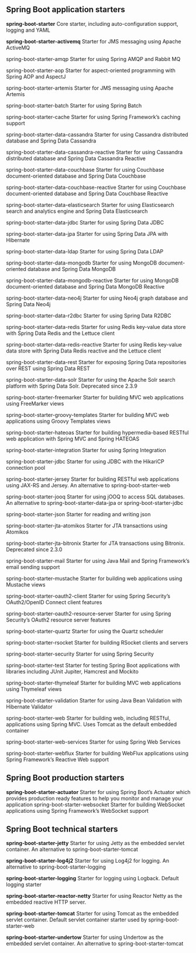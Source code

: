 ## Spring Boot application starters

**spring-boot-starter** Core starter, including auto-configuration support, logging and YAML

**spring-boot-starter-activemq** Starter for JMS messaging using Apache ActiveMQ

spring-boot-starter-amqp Starter for using Spring AMQP and Rabbit MQ

spring-boot-starter-aop Starter for aspect-oriented programming with Spring AOP and AspectJ

spring-boot-starter-artemis Starter for JMS messaging using Apache Artemis

spring-boot-starter-batch Starter for using Spring Batch

spring-boot-starter-cache Starter for using Spring Framework’s caching support

spring-boot-starter-data-cassandra Starter for using Cassandra distributed database and Spring Data Cassandra

spring-boot-starter-data-cassandra-reactive Starter for using Cassandra distributed database and Spring Data Cassandra Reactive

spring-boot-starter-data-couchbase Starter for using Couchbase document-oriented database and Spring Data Couchbase

spring-boot-starter-data-couchbase-reactive Starter for using Couchbase document-oriented database and Spring Data Couchbase Reactive

spring-boot-starter-data-elasticsearch Starter for using Elasticsearch search and analytics engine and Spring Data Elasticsearch

spring-boot-starter-data-jdbc Starter for using Spring Data JDBC

spring-boot-starter-data-jpa Starter for using Spring Data JPA with Hibernate

spring-boot-starter-data-ldap Starter for using Spring Data LDAP

spring-boot-starter-data-mongodb Starter for using MongoDB document-oriented database and Spring Data MongoDB

spring-boot-starter-data-mongodb-reactive Starter for using MongoDB document-oriented database and Spring Data MongoDB Reactive

spring-boot-starter-data-neo4j Starter for using Neo4j graph database and Spring Data Neo4j

spring-boot-starter-data-r2dbc Starter for using Spring Data R2DBC

spring-boot-starter-data-redis Starter for using Redis key-value data store with Spring Data Redis and the Lettuce client

spring-boot-starter-data-redis-reactive Starter for using Redis key-value data store with Spring Data Redis reactive and the Lettuce client

spring-boot-starter-data-rest Starter for exposing Spring Data repositories over REST using Spring Data REST

spring-boot-starter-data-solr Starter for using the Apache Solr search platform with Spring Data Solr. Deprecated since 2.3.9

spring-boot-starter-freemarker Starter for building MVC web applications using FreeMarker views

spring-boot-starter-groovy-templates Starter for building MVC web applications using Groovy Templates views

spring-boot-starter-hateoas Starter for building hypermedia-based RESTful web application with Spring MVC and Spring HATEOAS

spring-boot-starter-integration Starter for using Spring Integration

spring-boot-starter-jdbc Starter for using JDBC with the HikariCP connection pool

spring-boot-starter-jersey Starter for building RESTful web applications using JAX-RS and Jersey. An alternative to spring-boot-starter-web

spring-boot-starter-jooq Starter for using jOOQ to access SQL databases. An alternative to spring-boot-starter-data-jpa or spring-boot-starter-jdbc

spring-boot-starter-json Starter for reading and writing json

spring-boot-starter-jta-atomikos Starter for JTA transactions using Atomikos

spring-boot-starter-jta-bitronix Starter for JTA transactions using Bitronix. Deprecated since 2.3.0

spring-boot-starter-mail Starter for using Java Mail and Spring Framework’s email sending support

spring-boot-starter-mustache Starter for building web applications using Mustache views

spring-boot-starter-oauth2-client Starter for using Spring Security’s OAuth2/OpenID Connect client features

spring-boot-starter-oauth2-resource-server Starter for using Spring Security’s OAuth2 resource server features

spring-boot-starter-quartz Starter for using the Quartz scheduler

spring-boot-starter-rsocket Starter for building RSocket clients and servers

spring-boot-starter-security Starter for using Spring Security

spring-boot-starter-test Starter for testing Spring Boot applications with libraries including JUnit Jupiter, Hamcrest and Mockito

spring-boot-starter-thymeleaf Starter for building MVC web applications using Thymeleaf views

spring-boot-starter-validation Starter for using Java Bean Validation with Hibernate Validator

spring-boot-starter-web Starter for building web, including RESTful, applications using Spring MVC. Uses Tomcat as the default embedded container

spring-boot-starter-web-services Starter for using Spring Web Services

spring-boot-starter-webflux Starter for building WebFlux applications using Spring Framework’s Reactive Web support

## Spring Boot production starters

**spring-boot-starter-actuator** Starter for using Spring Boot’s Actuator which provides production ready features to help you monitor and manage your application spring-boot-starter-websocket Starter for building WebSocket applications using Spring Framework’s WebSocket support

## Spring Boot technical starters

**spring-boot-starter-jetty** Starter for using Jetty as the embedded servlet container. An alternative to spring-boot-starter-tomcat

**spring-boot-starter-log4j2** Starter for using Log4j2 for logging. An alternative to spring-boot-starter-logging

**spring-boot-starter-logging** Starter for logging using Logback. Default logging starter

**spring-boot-starter-reactor-netty** Starter for using Reactor Netty as the embedded reactive HTTP server.

**spring-boot-starter-tomcat** Starter for using Tomcat as the embedded servlet container. Default servlet container starter used by spring-boot-starter-web

**spring-boot-starter-undertow** Starter for using Undertow as the embedded servlet container. An alternative to spring-boot-starter-tomcat
